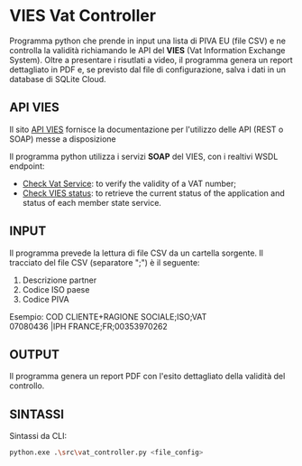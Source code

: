 # VIES Vat Controller
Programma python che prende in input una lista di PIVA EU (file CSV) e ne controlla la validità
richiamando le API del **VIES** (Vat Information Exchange System). Oltre a presentare i risutlati a video, il programma genera un report dettagliato in PDF e, se previsto dal file di configurazione, salva i dati in un database di SQLite Cloud.

## API VIES
Il sito [API VIES](https://ec.europa.eu/taxation_customs/vies/#/technical-information) fornisce la documentazione per l'utilizzo delle API (REST o SOAP) messe a disposizione 

Il programma python utilizza i servizi **SOAP** del VIES, con i realtivi WSDL endpoint:
- [Check Vat Service](https://ec.europa.eu/taxation_customs/vies/services/checkVatService.wsdl): to verify the validity of a VAT number;
- [Check VIES status](https://ec.europa.eu/taxation_customs/vies/checkStatusService.wsdl): to retrieve the current status of the application and status of each member state service. 


## INPUT
Il programma prevede la lettura di file CSV da un cartella sorgente. 
Il tracciato del file CSV (separatore ";") è il seguente:
1) Descrizione partner
2) Codice ISO paese
3) Codice PIVA

Esempio:
COD CLIENTE+RAGIONE SOCIALE;ISO;VAT  
07080436    |IPH FRANCE;FR;00353970262

## OUTPUT
Il programma genera un report PDF con l'esito dettagliato della validità del controllo.

## SINTASSI
Sintassi da CLI:
```bash
python.exe .\src\vat_controller.py <file_config>
